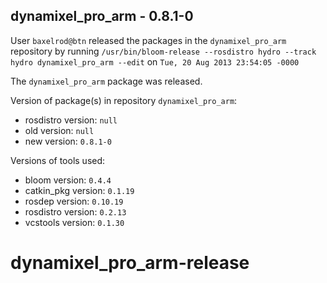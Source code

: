 ## dynamixel_pro_arm - 0.8.1-0

User `baxelrod@btn` released the packages in the `dynamixel_pro_arm` repository by running `/usr/bin/bloom-release --rosdistro hydro --track hydro dynamixel_pro_arm --edit` on `Tue, 20 Aug 2013 23:54:05 -0000`

The `dynamixel_pro_arm` package was released.

Version of package(s) in repository `dynamixel_pro_arm`:
- rosdistro version: `null`
- old version: `null`
- new version: `0.8.1-0`

Versions of tools used:
- bloom version: `0.4.4`
- catkin_pkg version: `0.1.19`
- rosdep version: `0.10.19`
- rosdistro version: `0.2.13`
- vcstools version: `0.1.30`


dynamixel_pro_arm-release
=========================
